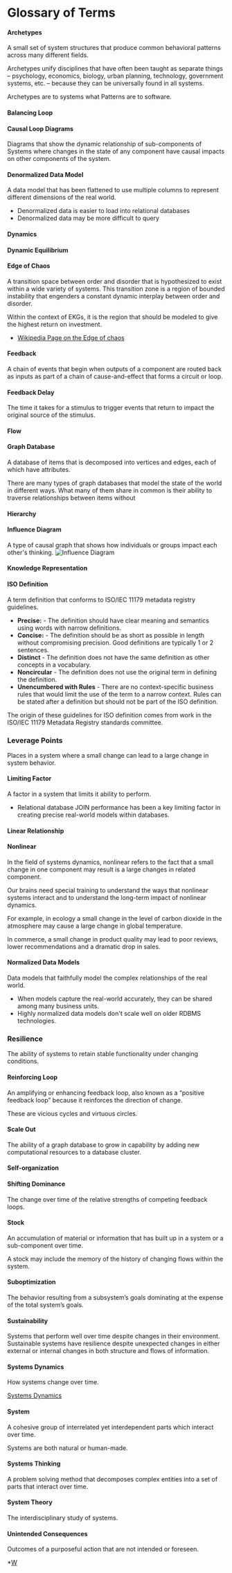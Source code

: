 # Glossary of Terms

#### Archetypes
A small set of system structures that produce common behavioral patterns across many different fields.

Archetypes unify disciplines that have often been taught as separate things – psychology, economics, biology, urban planning, technology, government systems, etc. – because they can be universally found in all systems.

Archetypes are to systems what Patterns are to software.

#### Balancing Loop

#### Causal Loop Diagrams
Diagrams that show the dynamic relationship of sub-components of Systems where changes in the state of any component have causal impacts on other components of the system.

#### Denormalized Data Model
A data model that has been flattened to use multiple columns to represent different dimensions of the real world.

* Denormalized data is easier to load into relational databases
* Denormalized data may be more difficult to query

#### Dynamics

#### Dynamic Equilibrium

#### Edge of Chaos
A transition space between order and disorder that is hypothesized to exist within a wide variety of systems. This transition zone is a region of bounded instability that engenders a constant dynamic interplay between order and disorder.

Within the context of EKGs, it is the region that should be modeled to give the highest return on investment.

* [Wikipedia Page on the Edge of chaos](https://en.wikipedia.org/wiki/Edge_of_chaos)

#### Feedback
A chain of events that begin when outputs of a component are routed back as inputs as part of a chain of cause-and-effect that forms a circuit or loop.

#### Feedback Delay
The time it takes for a stimulus to trigger events that return to impact the original source of the stimulus.

#### Flow

#### Graph Database
A database of items that is decomposed into vertices and edges, each of which have attributes.

There are many types of graph databases that model the state of the world in different ways.  What many of them share in common is their ability to traverse relationships between items without 

#### Hierarchy

#### Influence Diagram
A type of causal graph that shows how individuals or groups impact each other's thinking.
![Influence Diagram](img/influence-diagram.png)
#### Knowledge Representation

#### ISO Definition
A term definition that conforms to ISO/IEC 11179 metadata registry guidelines.

* **Precise:** - The definition should have clear meaning and semantics using words with narrow definitions.
* **Concise:** - The definition should be as short as possible in length without compromising precision.  Good definitions are typically 1 or 2 sentences.
* **Distinct** - The definition does not have the same definition as other concepts in a vocabulary.
* **Noncircular** - The definition does not use the original term in defining the definition.
* **Unencumbered with Rules** - There are no context-specific business rules that would limit the use of the term to a narrow context.  Rules can be stated after a definition but should not be part of the ISO definition.

The origin of these guidelines for ISO definition comes from work in the ISO/IEC 11179 Metadata Registry standards committee.

### Leverage Points
Places in a system where a small change can lead to a large change in system behavior.

#### Limiting Factor
A factor in a system that limits it ability to perform.

* Relational database JOIN performance has been a key limiting factor in creating precise real-world models within databases.

#### Linear Relationship


#### Nonlinear
In the field of systems dynamics, nonlinear refers to the fact that a small change in one component may result is a large changes in related component.

Our brains need special training to understand the ways that nonlinear systems interact and to understand the long-term impact of nonlinear dynamics.

For example, in ecology a small change in the level of carbon dioxide in the atmosphere may cause a large change in global temperature.

In commerce, a small change in product quality may lead to poor reviews, lower recommendations and a dramatic drop in sales.

#### Normalized Data Models
Data models that faithfully model the complex relationships of the real world.

* When models capture the real-world accurately, they can be shared among many business units.
* Highly normalized data models don't scale well on older RDBMS technologies.

### Resilience
The ability of systems to retain stable functionality under changing conditions.

#### Reinforcing Loop
An amplifying or enhancing feedback loop, also known as a “positive feedback loop” because it reinforces the direction of change.

These are vicious cycles and virtuous circles.

#### Scale Out
The ability of a graph database to grow in capability by adding new computational resources to a database cluster.

#### Self-organization

#### Shifting Dominance
The change over time of the relative strengths of competing feedback loops.

#### Stock
An accumulation of material or information that has built up in a system or a sub-component over time.

A stock may include the memory of the history of changing flows within the system.

#### Suboptimization
The behavior resulting from a subsystem’s goals dominating at the expense of the total system’s goals.

#### Sustainability
Systems that perform well over time despite changes in their environment.  Sustainable systems have resilience despite unexpected changes in either external or internal changes in both structure and flows of information.

#### Systems Dynamics
How systems change over time.

[Systems Dynamics](https://www.youtube.com/watch?v=nxlHUW3jZeY&t=7s)

#### System
A cohesive group of interrelated yet interdependent parts which interact over time.

Systems are both natural or human-made.

#### Systems Thinking
A problem solving method that decomposes complex entities into a set of parts that interact over time.

#### System Theory
The interdisciplinary study of systems. 

#### Unintended Consequences
Outcomes of a purposeful action that are not intended or foreseen.


*[W](https://en.wikipedia.org/wiki/Unintended_consequences)